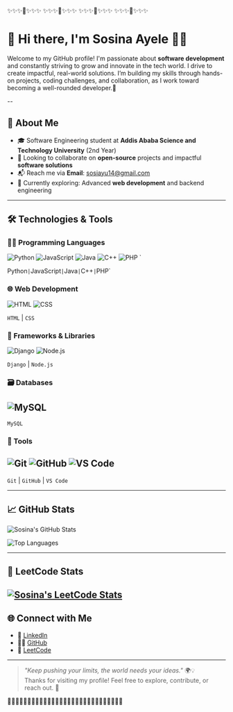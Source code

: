  ✨✨✨🌝✨✨✨  ✨✨✨🌝✨✨✨  ✨✨✨🌝✨✨✨   ✨✨✨🌝✨✨✨   


# 👋 Hi there, I'm **Sosina Ayele** 🙋‍♀️  

Welcome to my GitHub profile! I'm passionate about **software development** and constantly striving to grow and innovate in the tech world.
I drive to create impactful, real-world solutions. 
I’m building my skills through hands-on projects, coding challenges, and collaboration, as I work toward becoming a well-rounded developer.🌝

--
## 🚀 About Me

- 🎓 Software Engineering student at **Addis Ababa Science and Technology University** (2nd Year)
- 🤝 Looking to collaborate on **open-source** projects and impactful **software solutions**
- 📬 Reach me via **Email**: [sosiayu14@gmail.com](mailto:sosiayu14@gmail.com)
- 🌱 Currently exploring: Advanced **web development** and backend engineering
---

## 🛠️ Technologies & Tools



### 👩‍💻 Programming Languages  
![Python](https://img.shields.io/badge/-Python-3776AB?logo=python&logoColor=white&style=flat)  ![JavaScript](https://img.shields.io/badge/-JavaScript-F7DF1E?logo=javascript&logoColor=black&style=flat)  ![Java](https://img.shields.io/badge/-Java-007396?logo=java&logoColor=white&style=flat)  ![C++](https://img.shields.io/badge/-C++-00599C?logo=c%2b%2b&logoColor=white&style=flat)  ![PHP](https://img.shields.io/badge/-PHP-777BB4?logo=php&logoColor=white&style=flat) `

Python` | `JavaScript` | `Java` | `C++` | `PHP`  

### 🌐 Web Development  
![HTML](https://img.shields.io/badge/-HTML5-E34F26?logo=html5&logoColor=white&style=flat)  ![CSS](https://img.shields.io/badge/-CSS3-1572B6?logo=css3&logoColor=white&style=flat)

`HTML` | `CSS` 

### 🚀 Frameworks & Libraries  
![Django](https://img.shields.io/badge/-Django-092E20?logo=django&logoColor=white&style=flat)  ![Node.js](https://img.shields.io/badge/-Node.js-339933?logo=node.js&logoColor=white&style=flat)

`Django` | `Node.js`  

### 🗃️ Databases  
![MySQL](https://img.shields.io/badge/-MySQL-4479A1?logo=mysql&logoColor=white&style=flat)
---
`MySQL`

### 🧰 Tools  
![Git](https://img.shields.io/badge/-Git-F05032?logo=git&logoColor=white&style=flat)  ![GitHub](https://img.shields.io/badge/-GitHub-181717?logo=github&logoColor=white&style=flat)  ![VS Code](https://img.shields.io/badge/-VS%20Code-007ACC?logo=visual-studio-code&logoColor=white&style=flat)
---
`Git` | `GitHub` | `VS Code`

---


## 📈 GitHub Stats

![Sosina's GitHub Stats](https://github-readme-stats.vercel.app/api?username=sosina14&show_icons=true&theme=tokyonight)

![Top Languages](https://github-readme-stats.vercel.app/api/top-langs/?username=sosina14&layout=compact&theme=tokyonight)

---

## 🔎 LeetCode Stats

[![Sosina's LeetCode Stats](https://leetcard.jacoblin.cool/sosinaa?theme=dark&font=Karma&ext=activity)](https://leetcode.com/u/sosinaa/)
---

## 🌐 Connect with Me

- 💼 [LinkedIn](https://www.linkedin.com/in/sosina-ayele-797927264/)
- 🐱‍🏍 [GitHub](https://github.com/sosina14)
- 🧠 [LeetCode](https://leetcode.com/u/sosinaa/)

---

> _"Keep pushing your limits, the world needs your ideas."_ 🌍💡  
Thanks for visiting my profile! Feel free to explore, contribute, or reach out. 💬

👋👋👋👋👋👋👋👋👋👋👋👋👋👋👋👋👋👋👋👋👋👋👋👋👋👋👋👋👋
